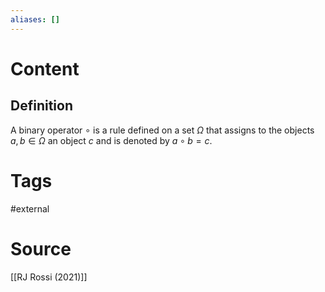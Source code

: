 ```yaml
---
aliases: []
---
```

# Content
## Definition
A binary operator $\circ$ is a rule defined on a set $\Omega$ that assigns to the objects $a, b \in \Omega$ an object $c$ and is denoted by $a \circ b = c$.

# Tags
#external 

# Source
[[RJ Rossi (2021)]]